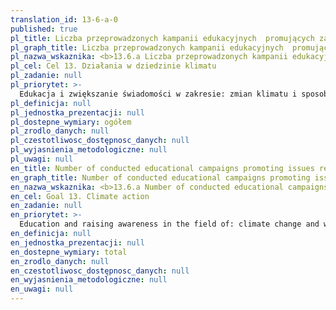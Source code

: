 ```yaml
---
translation_id: 13-6-a-0
published: true
pl_title: Liczba przeprowadzonych kampanii edukacyjnych  promujących zagadnienia związane z problemem przedostawania się do środowiska przyrodniczego inwazyjnych gatunków
pl_graph_title: Liczba przeprowadzonych kampanii edukacyjnych  promujących zagadnienia związane z problemem przedostawania się do środowiska przyrodniczego inwazyjnych gatunków
pl_nazwa_wskaznika: <b>13.6.a Liczba przeprowadzonych kampanii edukacyjnych  promujących zagadnienia związane z problemem przedostawania się do środowiska przyrodniczego inwazyjnych gatunków</b>
pl_cel: Cel 13. Działania w dziedzinie klimatu
pl_zadanie: null
pl_priorytet: >-
  Edukacja i zwiększanie świadomości w zakresie: zmian klimatu i sposobów minimalizowania ich skutków, wpływu inwazyjnych gatunków obcych oraz znaczenia i konieczności oszczędzania zasobów, szczególnie wody
pl_definicja: null
pl_jednostka_prezentacji: null
pl_dostepne_wymiary: ogółem
pl_zrodlo_danych: null
pl_czestotliwosc_dostępnosc_danych: null
pl_wyjasnienia_metodologiczne: null
pl_uwagi: null
en_title: Number of conducted educational campaigns promoting issues related to the problem of invasive species entering the natural environment
en_graph_title: Number of conducted educational campaigns promoting issues related to the problem of invasive species entering the natural environment
en_nazwa_wskaznika: <b>13.6.a Number of conducted educational campaigns promoting issues related to the problem of invasive species entering the natural environment</b>
en_cel: Goal 13. Climate action
en_zadanie: null
en_priorytet: >-
  Education and raising awareness in the field of: climate change and ways to minimize its effects, the impact of invasive alien species and the importance and necessity of saving resources, especially water
en_definicja: null
en_jednostka_prezentacji: null
en_dostepne_wymiary: total
en_zrodlo_danych: null
en_czestotliwosc_dostępnosc_danych: null
en_wyjasnienia_metodologiczne: null
en_uwagi: null
---
```

